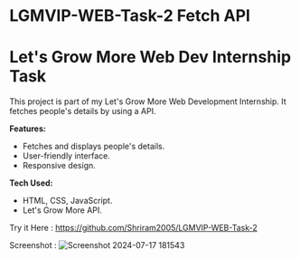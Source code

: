 # LGMVIP-WEB-Task-2 Fetch API
# Let's Grow More Web Dev Internship Task

This project is part of my Let's Grow More Web Development Internship. It fetches people's details by using a API.

**Features:**
- Fetches and displays people's details.
- User-friendly interface.
- Responsive design.

**Tech Used:**
- HTML, CSS, JavaScript.
- Let's Grow More API.

Try it Here :
https://github.com/Shriram2005/LGMVIP-WEB-Task-2

Screenshot : 
![Screenshot 2024-07-17 181543](https://github.com/user-attachments/assets/c96155b8-7c8d-40cb-a41b-6f4f9570533c)
